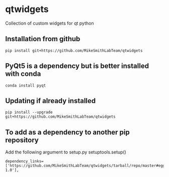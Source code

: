 # qtwidgets
Collection of custom widgets for qt python 


## Installation from github
    pip install git+https://github.com/MikeSmithLabTeam/qtwidgets
    
## PyQt5 is a dependency but is better installed with conda
    conda install pyqt
    
## Updating if already installed
    pip install --upgrade git+https://github.com/MikeSmithLabTeam/qtwidgets
    
## To add as a dependency to another pip repository
Add the following argument to setup.py setuptools.setup()

    dependency_links=['https://github.com/MikeSmithLabTeam/qtwidgets/tarball/repo/master#egg=package-1.0'],
